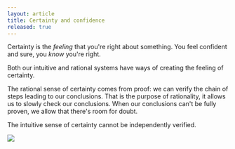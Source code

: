 ```yaml
---
layout: article
title: Certainty and confidence
released: true
---
```


Certainty is the *feeling* that you're right about something. You feel confident and sure, you *know* you're right.

Both our intuitive and rational systems have ways of creating the
feeling of certainty. 

The rational sense of certainty comes from proof: we can verify the
chain of steps leading to our conclusions. That is the purpose of
rationality, it allows us to slowly check our conclusions. When our
conclusions can't be fully proven, we allow that there's room for doubt.

The intuitive sense of certainty cannot be independently verified.

<div class="row mt-5 mb-5">
<a href="{{ site.url }}/assets/pix/intuition-reason-feels.svg">
<img src="{{ site.url }}/assets/pix/intuition-reason-feels.svg" class="col"/>
</a>
</div>

